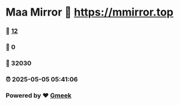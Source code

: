 # Maa Mirror :link: https://mmirror.top 
### :page_facing_up: [12](https://mmirror.top/tag.html) 
### :speech_balloon: 0 
### :hibiscus: 32030 
### :alarm_clock: 2025-05-05 05:41:06 
### Powered by :heart: [Gmeek](https://github.com/Meekdai/Gmeek)
